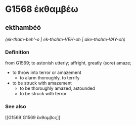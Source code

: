 # G1568 ἐκθαμβέω

## ekthambéō

_(ek-tham-beh'-o | ek-thahm-VEH-oh | ake-thahm-VAY-oh)_

### Definition

from G1569; to astonish utterly; affright, greatly (sore) amaze; 

- to throw into terror or amazement
  - to alarm thoroughly, to terrify
- to be struck with amazement
  - to be thoroughly amazed, astounded
  - to be struck with terror

### See also

[[G1569|G1569 ἔκθαμβος]]
